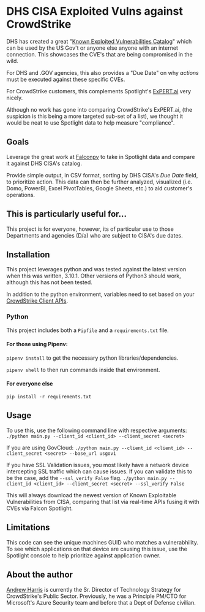 # DHS CISA Exploited Vulns against CrowdStrike
DHS has created a great "[Known Exploited Vulnerabilities Catalog](https://www.cisa.gov/known-exploited-vulnerabilities-catalog)" which can be used by the US Gov't or anyone else anyone with an internet connection. This showcases the CVE's that are being compromised in the wild.

For DHS and .GOV agencies, this also provides a "Due Date" on why _actions_ must be executed against these specific CVEs.

For CrowdStrike customers, this complements Spotlight's [ExPERT.ai](https://www.crowdstrike.com/blog/introducing-falcon-spotlight-exprt-ai/) very nicely.

Although no work has gone into comparing CrowdStrike's ExPERT.ai, (the suspicion is this being a more targeted sub-set of a list), we thought it would be neat to use Spotlight data to help measure "compliance".

## Goals
Leverage the great work at [Falconpy](https://www.falconpy.io) to take in Spotlight data and compare it against DHS CISA's catalog.

Provide simple output, in CSV format, sorting by DHS CISA's _Due Date_ field, to prioritize action. This data can then be further analyzed, visualized (i.e. Domo, PowerBI, Excel PivotTables, Google Sheets, etc.) to aid customer's operations.

## This is particularly useful for...
This project is for everyone, however, its of particular use to those Departments and agencies (D/a) who are subject to CISA's due dates.

## Installation
This project leverages python and was tested against the latest version when this was written, 3.10.1. Other versions of Python3 should work, although this has not been tested.

In addition to the python environment, variables need to set based on your [CrowdStrike Client APIs](https://www.crowdstrike.com/blog/tech-center/get-access-falcon-apis/).

### Python
This project includes both a ```Pipfile``` and a ```requirements.txt``` file.

#### For those using Pipenv:

```pipenv install``` to get the necessary python libraries/dependencies.

```pipenv shell``` to then run commands inside that environment.

#### For everyone else
```pip install -r requirements.txt```

## Usage
To use this, use the following command line with respective arguments:
```./python main.py --client_id <client_id> --client_secret <secret>```

If you are using GovCloud:
```./python main.py --client_id <client_id> --client_secret <secret> --base_url usgov1```

If you have SSL Validation issues, you most likely have a network device intercepting SSL traffic which can cause issues. If you can validate this to be the case, add the ```--ssl_verify False``` flag.
```./python main.py --client_id <client_id> --client_secret <secret> --ssl_verify False```

This will always download the newest version of Known Exploitable Vulnerabilities from CISA, comparing that list via real-time APIs fusing it with CVEs via Falcon Spotlight.

## Limitations
This code can see the unique machines GUID who matches a vulnerabhility. To see which applications on that device are causing this issue, use the Spotlight console to help prioritize against application owner.

## About the author
[Andrew Harris](https://www.ciberesponce.com/author/andrew/) is currently the Sr. Director of Technology Strategy for CrowdStrike's Public Sector. Previously, he was a Principle PM/CTO for Microsoft's Azure Security team and before that a Dept of Defense civilian.